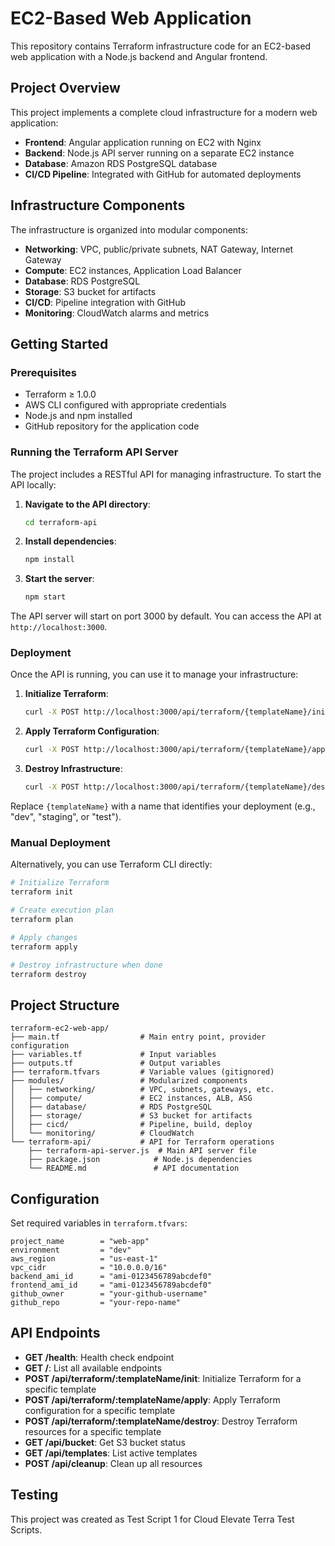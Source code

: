 # EC2-Based Web Application

This repository contains Terraform infrastructure code for an EC2-based web application with a Node.js backend and Angular frontend.

## Project Overview

This project implements a complete cloud infrastructure for a modern web application:

- **Frontend**: Angular application running on EC2 with Nginx
- **Backend**: Node.js API server running on a separate EC2 instance
- **Database**: Amazon RDS PostgreSQL database
- **CI/CD Pipeline**: Integrated with GitHub for automated deployments

## Infrastructure Components

The infrastructure is organized into modular components:

- **Networking**: VPC, public/private subnets, NAT Gateway, Internet Gateway
- **Compute**: EC2 instances, Application Load Balancer
- **Database**: RDS PostgreSQL
- **Storage**: S3 bucket for artifacts 
- **CI/CD**: Pipeline integration with GitHub
- **Monitoring**: CloudWatch alarms and metrics

## Getting Started

### Prerequisites

- Terraform ≥ 1.0.0
- AWS CLI configured with appropriate credentials
- Node.js and npm installed
- GitHub repository for the application code

### Running the Terraform API Server

The project includes a RESTful API for managing infrastructure. To start the API locally:

1. **Navigate to the API directory**:
   ```bash
   cd terraform-api
   ```

2. **Install dependencies**:
   ```bash
   npm install
   ```

3. **Start the server**:
   ```bash
   npm start
   ```

The API server will start on port 3000 by default. You can access the API at `http://localhost:3000`.

### Deployment

Once the API is running, you can use it to manage your infrastructure:

1. **Initialize Terraform**:
   ```bash
   curl -X POST http://localhost:3000/api/terraform/{templateName}/init
   ```

2. **Apply Terraform Configuration**:
   ```bash
   curl -X POST http://localhost:3000/api/terraform/{templateName}/apply
   ```

3. **Destroy Infrastructure**:
   ```bash
   curl -X POST http://localhost:3000/api/terraform/{templateName}/destroy
   ```

Replace `{templateName}` with a name that identifies your deployment (e.g., "dev", "staging", or "test").

### Manual Deployment

Alternatively, you can use Terraform CLI directly:

```bash
# Initialize Terraform
terraform init

# Create execution plan
terraform plan

# Apply changes
terraform apply

# Destroy infrastructure when done
terraform destroy
```

## Project Structure

```
terraform-ec2-web-app/ 
├── main.tf                  # Main entry point, provider configuration 
├── variables.tf             # Input variables 
├── outputs.tf               # Output variables 
├── terraform.tfvars         # Variable values (gitignored) 
├── modules/                 # Modularized components 
│   ├── networking/          # VPC, subnets, gateways, etc. 
│   ├── compute/             # EC2 instances, ALB, ASG 
│   ├── database/            # RDS PostgreSQL 
│   ├── storage/             # S3 bucket for artifacts 
│   ├── cicd/                # Pipeline, build, deploy 
│   └── monitoring/          # CloudWatch 
└── terraform-api/           # API for Terraform operations
    ├── terraform-api-server.js  # Main API server file
    ├── package.json            # Node.js dependencies
    └── README.md               # API documentation
```

## Configuration

Set required variables in `terraform.tfvars`:

```hcl
project_name        = "web-app"
environment         = "dev"
aws_region          = "us-east-1"
vpc_cidr            = "10.0.0.0/16"
backend_ami_id      = "ami-0123456789abcdef0"
frontend_ami_id     = "ami-0123456789abcdef0"
github_owner        = "your-github-username"
github_repo         = "your-repo-name"
```

## API Endpoints

- **GET /health**: Health check endpoint
- **GET /**: List all available endpoints
- **POST /api/terraform/:templateName/init**: Initialize Terraform for a specific template
- **POST /api/terraform/:templateName/apply**: Apply Terraform configuration for a specific template
- **POST /api/terraform/:templateName/destroy**: Destroy Terraform resources for a specific template
- **GET /api/bucket**: Get S3 bucket status
- **GET /api/templates**: List active templates
- **POST /api/cleanup**: Clean up all resources

## Testing

This project was created as Test Script 1 for Cloud Elevate Terra Test Scripts.